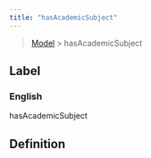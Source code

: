 ```yaml
---
title: "hasAcademicSubject"
---
```


> [Model](./../) > hasAcademicSubject

## Label

### English
hasAcademicSubject


## Definition



    
